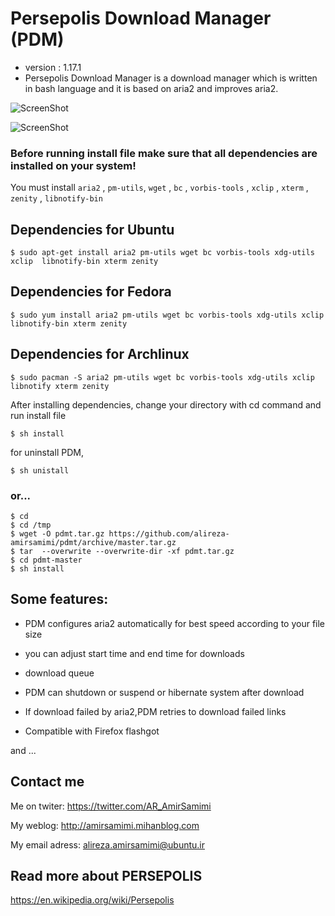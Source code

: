 Persepolis Download Manager (PDM)
=============
+ version : 1.17.1
+ Persepolis Download Manager is a download manager which is written in bash language and it is based on aria2 and improves aria2.

![ScreenShot](http://s6.picofile.com/file/8202702626/pdmt.jpg)

![ScreenShot](http://s3.picofile.com/file/8205810476/Screenshot_2015_08_12_09_46_26.jpg)

### Before running install file make sure that all dependencies are installed on your system!
You must install `aria2` , `pm-utils`, `wget` , `bc` , `vorbis-tools` , `xclip` , `xterm` , `zenity` , `libnotify-bin`

## Dependencies for Ubuntu

    $ sudo apt-get install aria2 pm-utils wget bc vorbis-tools xdg-utils xclip  libnotify-bin xterm zenity
    
## Dependencies for Fedora

    $ sudo yum install aria2 pm-utils wget bc vorbis-tools xdg-utils xclip  libnotify-bin xterm zenity

## Dependencies for Archlinux

    $ sudo pacman -S aria2 pm-utils wget bc vorbis-tools xdg-utils xclip  libnotify xterm zenity
    
After installing dependencies, change your directory with cd command and run install file

    $ sh install

for uninstall PDM,

    $ sh unistall

### or...

    $ cd
    $ cd /tmp
    $ wget -O pdmt.tar.gz https://github.com/alireza-amirsamimi/pdmt/archive/master.tar.gz
    $ tar  --overwrite --overwrite-dir -xf pdmt.tar.gz
    $ cd pdmt-master
    $ sh install

## Some features:

+ PDM configures aria2 automatically for best speed according to your file size

+ you can adjust start time and end time for downloads

+ download queue

+ PDM can shutdown or suspend or hibernate system  after download 

+ If download failed by aria2,PDM retries to download failed links

+ Compatible with Firefox flashgot

and ...


## Contact me
Me on twiter:
https://twitter.com/AR_AmirSamimi

My weblog:
http://amirsamimi.mihanblog.com

My email adress:
alireza.amirsamimi@ubuntu.ir

## Read more about PERSEPOLIS
https://en.wikipedia.org/wiki/Persepolis
